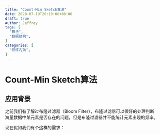 ```yaml
---
title: "Count-Min Sketch算法"
date: 2020-07-19T20:10:08+08:00
draft: true
Author: Jeffrey
tags: [
  "算法",
  "数据结构",
]
categories: [
  "修炼内功",
]
---
```


# Count-Min Sketch算法

## 应用背景

之前我们有了解过布隆过滤器（Bloom Filter），布隆过滤器可以很好的处理判断海量数据中某元素是否存在的问题，但是布隆过滤器并不能统计元素出现的频率。

现在假如我们有个这样的需求：